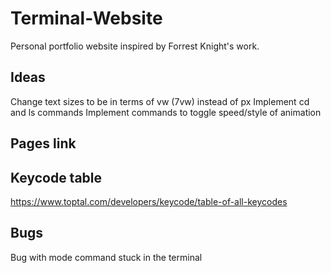 # Terminal-Website
Personal portfolio website inspired by Forrest Knight's work.

## Ideas
Change text sizes to be in terms of vw (7vw) instead of px
Implement cd and ls commands
Implement commands to toggle speed/style of animation

## Pages link

## Keycode table
https://www.toptal.com/developers/keycode/table-of-all-keycodes

## Bugs
Bug with mode command stuck in the terminal